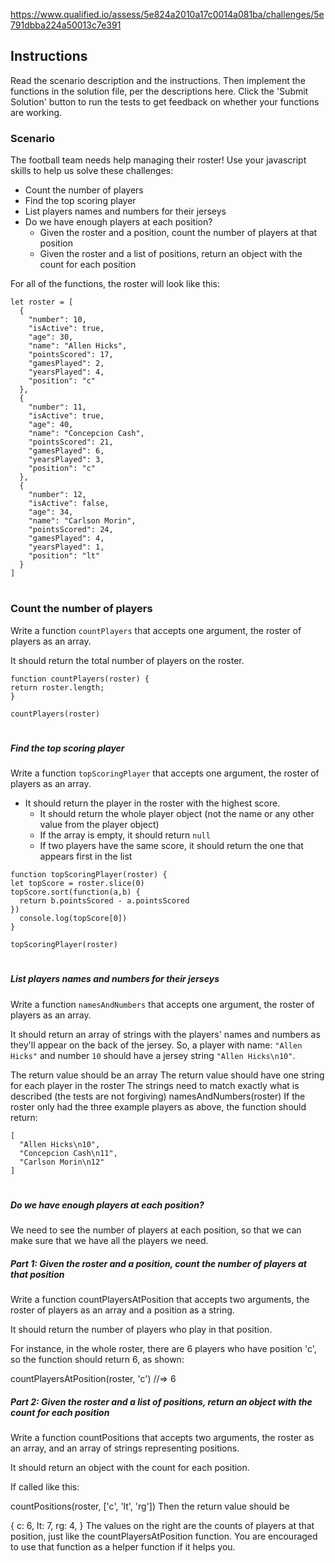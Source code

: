 https://www.qualified.io/assess/5e824a2010a17c0014a081ba/challenges/5e791dbba224a50013c7e391

## Instructions
Read the scenario description and the instructions. Then implement the functions in the solution file, per the descriptions here. Click the 'Submit Solution' button to run the tests to get feedback on whether your functions are working.

### Scenario
The football team needs help managing their roster! Use your javascript skills to help us solve these challenges:

- Count the number of players
- Find the top scoring player
- List players names and numbers for their jerseys
- Do we have enough players at each position?
  - Given the roster and a position, count the number of players at that position
  - Given the roster and a list of positions, return an object with the count for each position

For all of the functions, the roster will look like this:

```
let roster = [
  {
    "number": 10,
    "isActive": true,
    "age": 30,
    "name": "Allen Hicks",
    "pointsScored": 17,
    "gamesPlayed": 2,
    "yearsPlayed": 4,
    "position": "c"
  },
  {
    "number": 11,
    "isActive": true,
    "age": 40,
    "name": "Concepcion Cash",
    "pointsScored": 21,
    "gamesPlayed": 6,
    "yearsPlayed": 3,
    "position": "c"
  },
  {
    "number": 12,
    "isActive": false,
    "age": 34,
    "name": "Carlson Morin",
    "pointsScored": 24,
    "gamesPlayed": 4,
    "yearsPlayed": 1,
    "position": "lt"
  }
]
```
#
  ### Count the number of players
Write a function `countPlayers` that accepts one argument, the roster of players as an array.

It should return the total number of players on the roster.

```
function countPlayers(roster) {
return roster.length;
}

countPlayers(roster)
```
#
  ##### Find the top scoring player
Write a function `topScoringPlayer` that accepts one argument, the roster of players as an array.

  - It should return the player in the roster with the highest score.
    - It should return the whole player object (not the name or any other value from the player object)
    - If the array is empty, it should return `null`
    - If two players have the same score, it should return the one that appears first in the list

```
function topScoringPlayer(roster) {
let topScore = roster.slice(0)
topScore.sort(function(a,b) {
  return b.pointsScored - a.pointsScored
})
  console.log(topScore[0])
}

topScoringPlayer(roster)
```
#
##### List players names and numbers for their jerseys
Write a function `namesAndNumbers` that accepts one argument, the roster of players as an array.

It should return an array of strings with the players' names and numbers as they'll appear on the back of the jersey. So, a player with name: `"Allen Hicks"` and number `10` should have a jersey string `"Allen Hicks\n10"`.

The return value should be an array
The return value should have one string for each player in the roster
The strings need to match exactly what is described (the tests are not forgiving)
namesAndNumbers(roster)
If the roster only had the three example players as above, the function should return:
```
[
  "Allen Hicks\n10",
  "Concepcion Cash\n11",
  "Carlson Morin\n12"
]
```
#
##### Do we have enough players at each position?
We need to see the number of players at each position, so that we can make sure that we have all the players we need.

  ##### Part 1: Given the roster and a position, count the number of players at that position
Write a function countPlayersAtPosition that accepts two arguments, the roster of players as an array and a position as a string.

It should return the number of players who play in that position.

For instance, in the whole roster, there are 6 players who have position 'c', so the function should return 6, as shown:

countPlayersAtPosition(roster, 'c') //=> 6
  ##### Part 2: Given the roster and a list of positions, return an object with the count for each position
Write a function countPositions that accepts two arguments, the roster as an array, and an array of strings representing positions.

It should return an object with the count for each position.

If called like this:

countPositions(roster, ['c', 'lt', 'rg'])
Then the return value should be

{
  c: 6,
  lt: 7,
  rg: 4,
}
The values on the right are the counts of players at that position, just like the countPlayersAtPosition function. You are encouraged to use that function as a helper function if it helps you.
